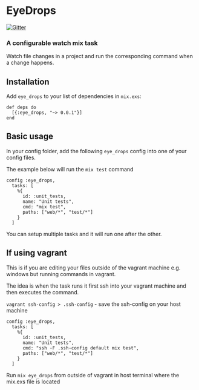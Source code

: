 # EyeDrops

[![Gitter](https://badges.gitter.im/rkotze/eye_drops.svg)](https://gitter.im/rkotze/eye_drops?utm_source=badge&utm_medium=badge&utm_campaign=pr-badge)

### A configurable watch mix task

Watch file changes in a project and run the corresponding command when a change happens.

## Installation

Add `eye_drops` to your list of dependencies in `mix.exs`:

    def deps do
      [{:eye_drops, "~> 0.0.1"}]
    end

## Basic usage

In your config folder, add the following `eye_drops` config into one of your config files.

The example below will run the `mix test` command

    config :eye_drops, 
      tasks: [
        %{
          id: :unit_tests,
          name: "Unit tests",
          cmd: "mix test",
          paths: ["web/*", "test/*"]
        }
      ]

You can setup multiple tasks and it will run one after the other.

## If using vagrant

This is if you are editing your files outside of the vagrant machine e.g. windows but running commands in vagrant.

The idea is when the task runs it first ssh into your vagrant machine and then executes the command.

`vagrant ssh-config > .ssh-config` - save the ssh-config on your host machine

    config :eye_drops, 
      tasks: [
        %{
          id: :unit_tests,
          name: "Unit tests",
          cmd: "ssh -F .ssh-config default mix test",
          paths: ["web/*", "test/*"]
        }
      ]

Run `mix eye_drops` from outside of vagrant in host terminal where the mix.exs file is located
